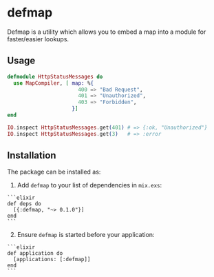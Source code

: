 # defmap

Defmap is a utility which allows you to embed a map into a module for faster/easier
lookups.

## Usage

```elixir
defmodule HttpStatusMessages do
  use MapCompiler, [ map: %{
                       400 => "Bad Request",
                       401 => "Unauthorized",
                       403 => "Forbidden",
                     }]
end

IO.inspect HttpStatusMessages.get(401) # => {:ok, "Unauthorized"}
IO.inspect HttpStatusMessages.get(3)   # => :error
```

## Installation

The package can be installed as:

  1. Add `defmap` to your list of dependencies in `mix.exs`:

    ```elixir
    def deps do
      [{:defmap, "~> 0.1.0"}]
    end
    ```

  2. Ensure `defmap` is started before your application:

    ```elixir
    def application do
      [applications: [:defmap]]
    end
    ```
